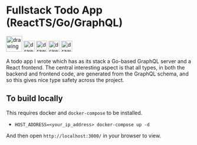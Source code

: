 Fullstack Todo App (ReactTS/Go/GraphQL)
===
<p float="left">
  <img src="https://user-images.githubusercontent.com/11011155/178117836-01535aa2-99f0-4460-a020-818efe9ea2a6.png" alt="drawing" width="43"/>
  <img src="https://user-images.githubusercontent.com/11011155/178117691-ef0a41e9-2b01-4135-a35d-460f56ed8ba1.png" alt="drawing" width="30"/>
  <img src="https://user-images.githubusercontent.com/11011155/178117696-036d0499-110f-4707-a357-b0b58f1444fb.png" alt="drawing" width="30"/>
  <img src="https://user-images.githubusercontent.com/11011155/178117874-9636e045-14ec-4cc9-b49d-64c906e36e6d.png" alt="drawing" width="30"/>
  <img src="https://user-images.githubusercontent.com/11011155/178118253-719c8246-9f06-4836-ac48-3ddbfeb93349.png" alt="drawing" width="30"/>
</p>

A todo app I wrote which has as its stack a Go-based GraphQL server and a React frontend. The central interesting aspect is that all types, in both the backend and frontend code, are generated from the GraphQL schema, and so this gives nice type safety across the project.

To build locally
--

This requires docker and `docker-compose` to be installed.

  - `HOST_ADDRESS=<your_ip_address> docker-compose up -d`
   
And then open `http://localhost:3000/` in your browser to view.
